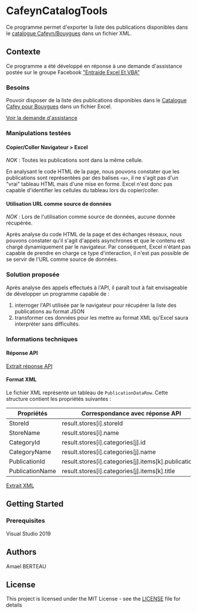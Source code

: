 # CafeynCatalogTools
Ce programme permet d'exporter la liste des publications disponibles dans le [catalogue Cafeyn/Bouygues](https://www.cafeyn.co/fr/bouygues/catalog) dans un fichier XML.

## Contexte
Ce programme a été développé en réponse à une demande d'assistance postée sur le groupe Facebook ["Entraide Excel Et VBA"](https://www.facebook.com/groups/593471877693774)
### Besoins
Pouvoir disposer de la liste des publications disponibles dans le [Catalogue Cafey pour Bouygues](https://www.cafeyn.co/fr/bouygues/catalog) dans un fichier Excel.

[Voir la demande d'assistance](https://www.facebook.com/groups/593471877693774/permalink/1373694826338138)

### Manipulations testées

#### Copier/Coller Navigateur > Excel
 _NOK_ : Toutes les publications sont dans la même cellule.

 En analysant le code HTML de la page, nous pouvons constater que les publications sont représentées par des balises `<a>`, il ne s'agit pas d'un "vrai" tableau HTML mais d'une mise en forme. Excel n'est donc pas capable d'identifier les cellules du tableau lors du copier/coller.

#### Utilisation URL comme source de données
 _NOK_ : Lors de l'utilisation comme source de données, aucune donnée récupérée.

 Après analyse du code HTML de la page et des échanges réseaux, nous pouvons constater qu'il s'agit d'appels asynchrones et que le contenu est chargé dynamiquement par le navigateur. Par conséquent, Excel n'étant pas capable de prendre en charge ce type d'interaction, il n'est pas possible de se servir de l'URL comme source de données.

### Solution proposée
Après analyse des appels effectués à l'API, il paraît tout à fait envisageable de développer un programme capable de :
1. interroger l'API utilisée par le navigateur pour récupérer la liste des publications au format JSON
2. transformer ces données pour les mettre au format XML qu'Excel saura interpréter sans difficultés.

### Informations techniques

#### Réponse API
[Extrait réponse API](sample-data/cafeyn-bouygues-publications.json)

#### Format XML
Le fichier XML représente un tableau de `PublicationDataRow`.
Cette structure contient les propriétés suivantes :

| Propriétés  |  Correspondance avec réponse API|
|---|---|
|StoreId  |  result.stores[i].storeId |
|StoreName  |  result.stores[i].name |
|CategoryId  | result.stores[i].categories[j].id  |
|CategoryName  |  result.stores[i].categories[j].name |
|PublicationId  | result.stores[i].categories[j].items[k].publicationId  |
|PublicationName  | result.stores[i].categories[j].items[k].title   |

[Extrait XML](sample-data/cafeyn-bouygues-publications.xml)

## Getting Started
### Prerequisites

Visual Studio 2019

## Authors

Amael BERTEAU

## License

This project is licensed under the MIT License - see the [LICENSE](LICENSE) file for details
